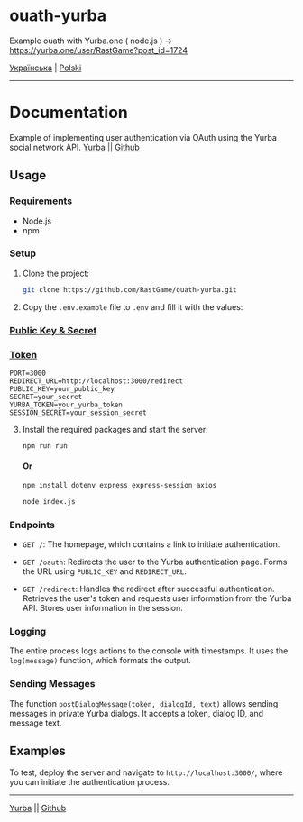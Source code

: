 # ouath-yurba
Example ouath with Yurba.one ( node.js ) -> https://yurba.one/user/RastGame?post_id=1724

<a href="/docs/uk.md">Українська</a> | <a href="/docs/pl.md">Polski</a> 

---

# Documentation
Example of implementing user authentication via OAuth using the Yurba social network API.
<a href="https://me.yurba.one/RastGame" target="_blank">Yurba</a> || <a href="https://github.com/RastGame" target="_blank">Github</a>
## Usage

### Requirements

- Node.js
- npm

### Setup 

1. Clone the project:

   ```bash
   git clone https://github.com/RastGame/ouath-yurba.git
   ```

2. Copy the `.env.example` file to `.env` and fill it with the values:

### <a href="https://yurba.one/settings/?page=developer" target="_blank">Public Key & Secret</a> 
### <a href="https://docs.yurba.one/login" target="_blank">Token</a> 

   ```plaintext
   PORT=3000
   REDIRECT_URL=http://localhost:3000/redirect
   PUBLIC_KEY=your_public_key
   SECRET=your_secret
   YURBA_TOKEN=your_yurba_token
   SESSION_SECRET=your_session_secret
   ```

3. Install the required packages and start the server:

   ```bash
   npm run run
   ```

   #### Or

   ```bash
   npm install dotenv express express-session axios 
   ```
   ```bash
   node index.js 
   ```

### Endpoints

- `GET /`: The homepage, which contains a link to initiate authentication.
  
- `GET /oauth`: Redirects the user to the Yurba authentication page. Forms the URL using `PUBLIC_KEY` and `REDIRECT_URL`.

- `GET /redirect`: Handles the redirect after successful authentication. Retrieves the user's token and requests user information from the Yurba API. Stores user information in the session.

### Logging

The entire process logs actions to the console with timestamps. It uses the `log(message)` function, which formats the output.

### Sending Messages

The function `postDialogMessage(token, dialogId, text)` allows sending messages in private Yurba dialogs. It accepts a token, dialog ID, and message text.

## Examples

To test, deploy the server and navigate to `http://localhost:3000/`, where you can initiate the authentication process.

---


<a href="https://me.yurba.one/RastGame" target="_blank">Yurba</a> || <a href="https://github.com/RastGame" target="_blank">Github</a>
